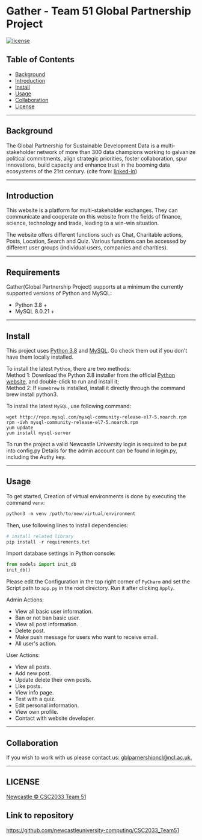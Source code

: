 Gather - Team 51 Global Partnership Project
===========================
[![license](https://img.shields.io/github/license/:user/:repo.svg)](LICENSE.md)

## Table of Contents
- [Background](#background)
- [Introduction](#introduction)
- [Install](#install)
- [Usage](#usage)
- [Collaboration](#collaboration)
- [License](#license)

***
## Background
The Global Partnership for Sustainable Development Data is a multi-stakeholder network of more than 300 data 
champions working to galvanize political commitments, align strategic priorities, foster collaboration, spur 
innovations, build capacity and enhance trust in the booming data ecosystems of the 21st century.
(cite from: [linked-in](https://www.linkedin.com/company/global-partnership-for-sustainable-development-data))
***
## Introduction
This website is a platform for multi-stakeholder exchanges. They can communicate and cooperate on this website from the 
fields of finance, science, technology and trade, leading to a win-win situation.

The website offers different functions such as Chat, Charitable actions, Posts, Location, Search and Quiz. Various 
functions can be accessed by different user groups (individual users, companies and charities).
***
## Requirements
Gather(Global Partnership Project) supports at a minimum the currently supported versions of Python and MySQL:

* Python 3.8 +
* MySQL 8.0.21 +
***
## Install
This project uses [Python 3.8](https://www.python.org/downloads/) and [MySQL](https://dev.mysql.com/downloads/).
Go check them out if you don't have them locally installed.

To install the latest `Python`, there are two methods:  
Method 1: Download the Python 3.8 installer from the official [Python website](https://www.python.org/downloads/), 
and double-click to run and install it;  
Method 2: If `Homebrew` is installed, install it directly through the command brew install python3.

To install the latest `MySQL`, use following command:  
``` 
wget http://repo.mysql.com/mysql-community-release-el7-5.noarch.rpm 
rpm -ivh mysql-community-release-el7-5.noarch.rpm
yum update
yum install mysql-server
```

To run the project a valid Newcastle University login is required to be put into config.py
Details for the admin account can be found in login.py, including the Authy key.
***
## Usage
To get started, Creation of virtual environments is done by executing the command `venv`:
```python
python3 -m venv /path/to/new/virtual/environment
```
Then, use following lines to install dependencies:
``` python
# install related library
pip install -r requirements.txt
```
Import database settings in Python console:
```python
from models import init_db
init_db()
```
Please edit the Configuration in the top right corner of `PyCharm` and set the Script path to `app.py` in the root directory. 
Run it after clicking `Apply`.

Admin Actions:

* View all basic user information.
* Ban or not ban basic user.
* View all post information.
* Delete post.
* Make push message for users who want to receive email.
* All user's action.


User Actions:
* View all posts.
* Add new post.
* Update delete their own posts.
* Like posts.
* View info page.
* Test with a quiz.
* Edit personal information.
* View own profile.
* Contact with website developer.
***
## Collaboration
If you wish to work with us please contact us: [gblparnershipncl@ncl.ac.uk.](gblparnershipncl@ncl.ac.uk.)
***
## LICENSE
[Newcastle © CSC2033 Team 51](LICENSE.md)

## Link to repository
https://github.com/newcastleuniversity-computing/CSC2033_Team51
